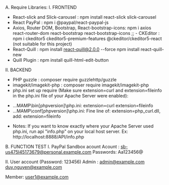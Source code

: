 A. Require Libraries:
I. FRONTEND

- React-slick and Slick-carousel : npm install react-slick slick-carousel
- React PayPal : npm i @paypal/react-paypal-js
- Axios, Router DOM, Bootstrap, React-bootstrap-icons: npm i axios react-router-dom react-bootstrap react-bootstrap-icons
  ;; - CKEditor : npm i ckeditor5 ckeditor5-premium-features @ckeditor/ckeditor5-react (not suitable for this project)
- React-Quill : npm install react-quill@2.0.0 --force npm install react-quill-new
- Quill Plugin : npm install quill-html-edit-button

II. BACKEND

- PHP guzzle : composer require guzzlehttp/guzzle
- imagekit/imagekit-php : composer require imagekit/imagekit-php
- php.ini set up require (Make sure extension=curl and extension=fileinfo in the php.ini file of your Apache Server were enabled):

* ...MAMP\bin\[phpversion]\php.ini: extension=curl extension=fileinfo
* ...MAMP\conf\[phpversion]\php.ini: Fine line of: extension=php_curl.dll, add: extension=fileinfo

- Notes: If you want to know exactly where your Apache Server used php.ini, run api "info.php" on your local host server. Ex: http://localhost:8888/API/info.php

B. FUNCTION TEST
I. PayPal Sandbox acount
Acount : sb-us475l45173679@personal.example.com
Passwords: Aa123456@

II. User account (Password: 123456)
Admin : admin@example.com
duy.nguyen@example.com

Member: user1@example.com
